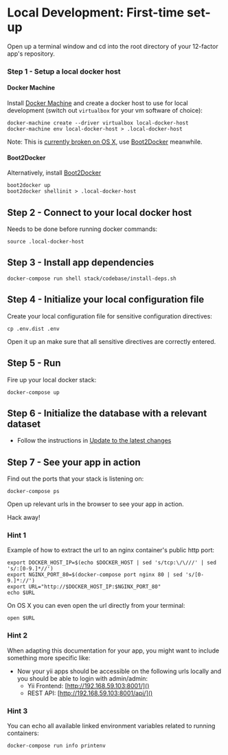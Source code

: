 Local Development: First-time set-up
====================================

Open up a terminal window and cd into the root directory of your 12-factor app's repository.

### Step 1 - Setup a local docker host

#### Docker Machine

Install [Docker Machine](https://docs.docker.com/machine/) and create a docker host to use for local development (switch out `virtualbox` for your vm software of choice):

    docker-machine create --driver virtualbox local-docker-host
    docker-machine env local-docker-host > .local-docker-host

Note: This is [currently broken on OS X](https://github.com/docker/machine/issues/721), use [Boot2Docker](http://boot2docker.io/) meanwhile.

#### Boot2Docker

Alternatively, install [Boot2Docker](http://boot2docker.io/)

    boot2docker up
    boot2docker shellinit > .local-docker-host

## Step 2 - Connect to your local docker host

Needs to be done before running docker commands:

    source .local-docker-host

## Step 3 - Install app dependencies

    docker-compose run shell stack/codebase/install-deps.sh

## Step 4 - Initialize your local configuration file

Create your local configuration file for sensitive configuration directives:

    cp .env.dist .env

Open it up an make sure that all sensitive directives are correctly entered.

## Step 5 - Run

Fire up your local docker stack:

    docker-compose up

## Step 6 - Initialize the database with a relevant dataset

* Follow the instructions in [Update to the latest changes](21-local-dev-update-to-the-latest-changes.md)

## Step 7 - See your app in action

Find out the ports that your stack is listening on:

    docker-compose ps

Open up relevant urls in the browser to see your app in action.

Hack away!

### Hint 1

Example of how to extract the url to an nginx container's public http port:

    export DOCKER_HOST_IP=$(echo $DOCKER_HOST | sed 's/tcp:\/\///' | sed 's/:[0-9.]*//')
    export NGINX_PORT_80=$(docker-compose port nginx 80 | sed 's/[0-9.]*://')
    export URL="http://$DOCKER_HOST_IP:$NGINX_PORT_80"
    echo $URL

On OS X you can even open the url directly from your terminal:

    open $URL

### Hint 2

When adapting this documentation for your app, you might want to include something more specific like:

* Now your yii apps should be accessible on the following urls locally and you should be able to login with admin/admin:
    * Yii Frontend: [http://192.168.59.103:8001/]()
    * REST API: [http://192.168.59.103:8001/api/]()

### Hint 3

You can echo all available linked environment variables related to running containers:

    docker-compose run info printenv
